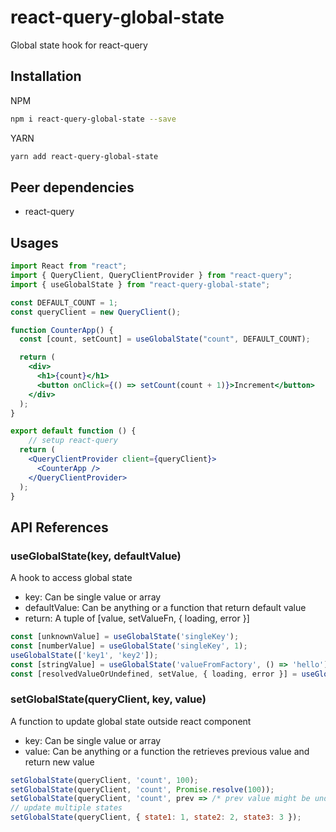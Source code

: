 # react-query-global-state

Global state hook for react-query

## Installation

NPM

```bash
npm i react-query-global-state --save
```

YARN

```bash
yarn add react-query-global-state
```

## Peer dependencies

- react-query

## Usages

```jsx
import React from "react";
import { QueryClient, QueryClientProvider } from "react-query";
import { useGlobalState } from "react-query-global-state";

const DEFAULT_COUNT = 1;
const queryClient = new QueryClient();

function CounterApp() {
  const [count, setCount] = useGlobalState("count", DEFAULT_COUNT);

  return (
    <div>
      <h1>{count}</h1>
      <button onClick={() => setCount(count + 1)}>Increment</button>
    </div>
  );
}

export default function () {
    // setup react-query
  return (
    <QueryClientProvider client={queryClient}>
      <CounterApp />
    </QueryClientProvider>
  );
}

```

## API References

### useGlobalState(key, defaultValue)

A hook to access global state

- key: Can be single value or array
- defaultValue: Can be anything or a function that return default value
- return: A tuple of [value, setValueFn, { loading, error }]

```js
const [unknownValue] = useGlobalState('singleKey');
const [numberValue] = useGlobalState('singleKey', 1);
useGlobalState(['key1', 'key2']);
const [stringValue] = useGlobalState('valueFromFactory', () => 'hello');
const [resolvedValueOrUndefined, setValue, { loading, error }] = useGlobalState('asyncVlaue', Promise.resolve(1));

```

### setGlobalState(queryClient, key, value)

A function to update global state outside react component

- key: Can be single value or array
- value: Can be anything or a function the retrieves previous value and return new value

```js
setGlobalState(queryClient, 'count', 100);
setGlobalState(queryClient, 'count', Promise.resolve(100));
setGlobalState(queryClient, 'count', prev => /* prev value might be undefined */ prev + 1);
// update multiple states
setGlobalState(queryClient, { state1: 1, state2: 2, state3: 3 });
```
